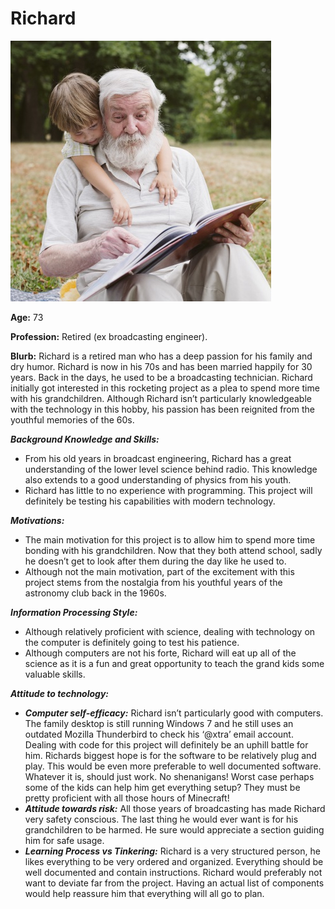 # Richard

![Richard](./assets/richard.jpg)

**Age:** 73

**Profession:** Retired (ex broadcasting engineer).

**Blurb:** Richard is a retired man who has a deep passion for his
family and dry humor. Richard is now in his 70s and has been married
happily for 30 years. Back in the days, he used to be a broadcasting
technician. Richard initially got interested in this rocketing project
as a plea to spend more time with his grandchildren. Although Richard
isn’t particularly knowledgeable with the technology in this hobby, his
passion has been reignited from the youthful memories of the 60s.

***Background Knowledge and Skills:***

- From his old years in broadcast engineering, Richard has a great
  understanding of the lower level science behind radio. This knowledge
  also extends to a good understanding of physics from his youth.
- Richard has little to no experience with programming. This project
  will definitely be testing his capabilities with modern technology.

***Motivations:***

- The main motivation for this project is to allow him to spend more
  time bonding with his grandchildren. Now that they both attend school,
  sadly he doesn’t get to look after them during the day like he used
  to.
- Although not the main motivation, part of the excitement with this
  project stems from the nostalgia from his youthful years of the
  astronomy club back in the 1960s.

***Information Processing Style:***

- Although relatively proficient with science, dealing with technology
  on the computer is definitely going to test his patience.
- Although computers are not his forte, Richard will eat up all of the
  science as it is a fun and great opportunity to teach the grand kids
  some valuable skills.

***Attitude to technology:***

- ***Computer self-efficacy:*** Richard isn’t particularly good with
  computers. The family desktop is still running Windows 7 and he still
  uses an outdated Mozilla Thunderbird to check his ‘@xtra’ email
  account. Dealing with code for this project will definitely be an
  uphill battle for him. Richards biggest hope is for the software to be
  relatively plug and play. This would be even more preferable to well
  documented software. Whatever it is, should just work. No shenanigans!
  Worst case perhaps some of the kids can help him get everything setup?
  They must be pretty proficient with all those hours of Minecraft!
- ***Attitude towards risk:*** All those years of broadcasting has made
  Richard very safety conscious. The last thing he would ever want is
  for his grandchildren to be harmed. He sure would appreciate a section
  guiding him for safe usage.
- ***Learning Process vs Tinkering:*** Richard is a very structured
  person, he likes everything to be very ordered and organized.
  Everything should be well documented and contain instructions. Richard
  would preferably not want to deviate far from the project. Having an
  actual list of components would help reassure him that everything will
  all go to plan.
